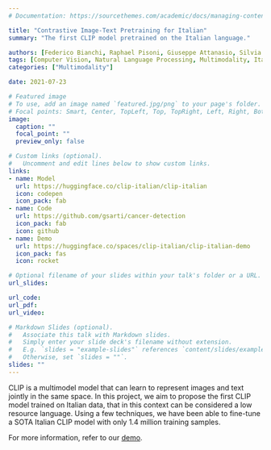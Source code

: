 ```yaml
---
# Documentation: https://sourcethemes.com/academic/docs/managing-content/

title: "Contrastive Image-Text Pretraining for Italian"
summary: "The first CLIP model pretrained on the Italian language."

authors: [Federico Bianchi, Raphael Pisoni, Giuseppe Attanasio, Silvia Terragni, Dario Balestri, Gabriele Sarti, Sri Lakshmi]
tags: [Computer Vision, Natural Language Processing, Multimodality, Italian, HuggingFace, Deep Learning, Contrastive Learning, CLIP]
categories: ["Multimodality"]

date: 2021-07-23

# Featured image
# To use, add an image named `featured.jpg/png` to your page's folder. 
# Focal points: Smart, Center, TopLeft, Top, TopRight, Left, Right, BottomLeft, Bottom, BottomRight.
image:
  caption: ""
  focal_point: ""
  preview_only: false

# Custom links (optional).
#   Uncomment and edit lines below to show custom links.
links:
- name: Model
  url: https://huggingface.co/clip-italian/clip-italian
  icon: codepen
  icon_pack: fab
- name: Code
  url: https://github.com/gsarti/cancer-detection
  icon_pack: fab
  icon: github
- name: Demo
  url: https://huggingface.co/spaces/clip-italian/clip-italian-demo
  icon_pack: fas
  icon: rocket

# Optional filename of your slides within your talk's folder or a URL.
url_slides:

url_code:
url_pdf: 
url_video:

# Markdown Slides (optional).
#   Associate this talk with Markdown slides.
#   Simply enter your slide deck's filename without extension.
#   E.g. `slides = "example-slides"` references `content/slides/example-slides.md`.
#   Otherwise, set `slides = ""`.
slides: ""
---
```


CLIP is a multimodel model that can learn to represent images and text jointly in the same space. In this project, we aim to propose the first CLIP model trained on Italian data, that in this context can be considered a low resource language. Using a few techniques, we have been able to fine-tune a SOTA Italian CLIP model with only 1.4 million training samples.

For more information, refer to our [demo](https://huggingface.co/spaces/clip-italian/clip-italian-demo).

